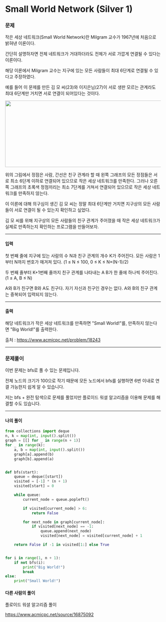 # Small World Network (Silver 1)

### 문제

작은 세상 네트워크(Small World Network)란 Milgram 교수가 1967년에 처음으로 밝혀낸 이론이다.

간단히 설명하자면 전체 네트워크가 거대하더라도 전체가 서로 가깝게 연결될 수 있다는 이론이다.

해당 이론에서 Milgram 교수는 지구에 있는 모든 사람들이 최대 6단계로 연결될 수 있다고 주장하였다.

예를 들어 이 문제를 만든 김 모 씨(23)와 이지은님(27)이 서로 생판 모르는 관계라도 최대 6단계만 거치면 서로 연결이 되어있다는 것이다.

<img src="https://upload.acmicpc.net/1033b3fc-4c88-4483-8bc3-88836630b1cd/-/preview/" width="600px" height="215px">

위의 그림에서 정점은 사람, 간선은 친구 관계라 할 때 왼쪽 그래프의 모든 정점들은 서로 최소 6단계 이하로 연결되어 있으므로 작은 세상 네트워크를 만족한다. 그러나 오른쪽 그래프의 초록색 정점끼리는 최소 7단계를 거쳐서 연결되어 있으므로 작은 세상 네트워크를 만족하지 않는다. 

이 이론에 대해 의구심이 생긴 김 모 씨는 정말 최대 6단계만 거치면 지구상의 모든 사람들이 서로 연결이 될 수 있는지 확인하고 싶었다.

김 모 씨를 위해 지구상의 모든 사람들의 친구 관계가 주어졌을 때 작은 세상 네트워크가 실제로 만족하는지 확인하는 프로그램을 만들어보자.

---

#### 입력

첫 번째 줄에 지구에 있는 사람의 수 N과 친구 관계의 개수 K가 주어진다. 모든 사람은 1부터 N까지 번호가 매겨져 있다. (1 ≤ N ≤ 100, 0 ≤ K ≤ N×(N-1)/2)

두 번째 줄부터 K+1번째 줄까지 친구 관계를 나타내는 A B가 한 줄에 하나씩 주어진다. (1 ≤ A, B ≤ N)

A와 B가 친구면 B와 A도 친구다. 자기 자신과 친구인 경우는 없다. A와 B의 친구 관계는 중복되어 입력되지 않는다.

---

#### 출력

해당 네트워크가 작은 세상 네트워크를 만족하면 "Small World!"를, 만족하지 않는다면 "Big World!"를 출력한다.

출처 : https://www.acmicpc.net/problem/18243

---

### 문제풀이

이번 문제는 bfs로 풀 수 있는 문제입니다.

전체 노드의 크기가 100으로 작기 때문에 모든 노드에서 bfs를 실행하면 6번 이내로 연결 가능한지 쉽게 알 수 있습니다.

저는 bfs + 완전 탐색으로 문제를 풀었지만 플로이드 워셜 알고리즘을 이용해 문제를 해결할 수도 있습니다.

---

#### 나의 풀이

~~~python
from collections import deque
n, k = map(int, input().split())
graph = [[] for _ in range(n + 1)]
for _ in range(k):
    a, b = map(int, input().split())
    graph[a].append(b)
    graph[b].append(a)


def bfs(start):
    queue = deque([start])
    visited = [-1] * (n + 1)
    visited[start] = 0

    while queue:
        current_node = queue.popleft()

        if visited[current_node] > 6:
            return False

        for next_node in graph[current_node]:
            if visited[next_node] == -1:
                queue.append(next_node)
                visited[next_node] = visited[current_node] + 1

    return False if -1 in visited[1:] else True


for i in range(1, n + 1):
    if not bfs(i):
        print("Big World!")
        break
else:
    print("Small World!")

~~~

#### 다른 사람의 풀이

플로이드 워셜 알고리즘 풀이

https://www.acmicpc.net/source/16875092

